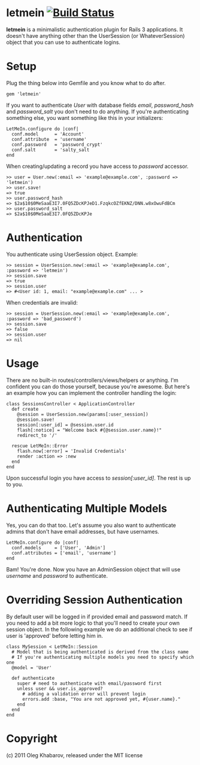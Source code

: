 # letmein [![Build Status](http://travis-ci.org/GBH/letmein.png)](http://travis-ci.org/GBH/letmein)

**letmein** is a minimalistic authentication plugin for Rails 3 applications. It doesn't have anything other than the UserSession (or WhateverSession) object that you can use to authenticate logins.

Setup
=====

Plug the thing below into Gemfile and you know what to do after.

    gem 'letmein'

If you want to authenticate *User* with database fields *email*, *password_hash* and *password_salt* you don't need to do anything. If you're authenticating something else, you want something like this in your initializers:
    
    LetMeIn.configure do |conf|
      conf.model      = 'Account'
      conf.attribute  = 'username'
      conf.password   = 'password_crypt'
      conf.salt       = 'salty_salt
    end
    
When creating/updating a record you have access to *password* accessor.
    
    >> user = User.new(:email => 'example@example.com', :password => 'letmein')
    >> user.save!
    => true
    >> user.password_hash 
    => $2a$10$0MeSaaE3I7.0FQ5ZDcKPJeD1.FzqkcOZfEKNZ/DNN.w8xOwuFdBCm
    >> user.password_salt
    => $2a$10$0MeSaaE3I7.0FQ5ZDcKPJe
    
Authentication
==============

You authenticate using UserSession object. Example:
    
    >> session = UserSession.new(:email => 'example@example.com', :password => 'letmein')
    >> session.save
    => true
    >> session.user
    => #<User id: 1, email: "example@example.com" ... >
    
When credentials are invalid:
    
    >> session = UserSession.new(:email => 'example@example.com', :password => 'bad_password')
    >> session.save
    => false
    >> session.user
    => nil
    
Usage
=====

There are no built-in routes/controllers/views/helpers or anything. I'm confident you can do those yourself, because you're awesome. But here's an example how you can implement the controller handling the login:

    class SessionsController < ApplicationController
      def create
        @session = UserSession.new(params[:user_session])
        @session.save!
        session[:user_id] = @session.user.id
        flash[:notice] = "Welcome back #{@session.user.name}!"
        redirect_to '/'
        
      rescue LetMeIn::Error
        flash.now[:error] = 'Invalid Credentials'
        render :action => :new
      end
    end
    
Upon successful login you have access to *session[:user_id]*. The rest is up to you.

Authenticating Multiple Models
==============================
Yes, you can do that too. Let's assume you also want to authenticate admins that don't have email addresses, but have usernames.

    LetMeIn.configure do |conf|
      conf.models     = ['User', 'Admin']
      conf.attributes = ['email', 'username']
    end
    
Bam! You're done. Now you have an AdminSession object that will use *username* and *password* to authenticate.

Overriding Session Authentication
=================================
By default user will be logged in if provided email and password match. If you need to add a bit more logic to that you'll need to create your own session object. In the following example we do an additional check to see if user is 'approved' before letting him in.

    class MySession < LetMeIn::Session
      # Model that is being authenticated is derived from the class name
      # If you're authenticating multiple models you need to specify which one
      @model = 'User'
      
      def authenticate
        super # need to authenticate with email/password first
        unless user && user.is_approved?
          # adding a validation error will prevent login
          errors.add :base, "You are not approved yet, #{user.name}."
        end
      end
    end

Copyright
=========
(c) 2011 Oleg Khabarov, released under the MIT license